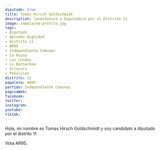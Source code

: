 ```yaml
---
diputado: true
title: Tomas Hirsch Goldschmidt
description: Candidato/a a Diputado/a por el Distrito 11
image: /media/ad-profile.jpg
tags:
- Diputado
- Apruebo Dignidad
- Distrito 11
- AR95
- Independiente Comunes
- La Reina
- Las Condes
- Lo Barnechea
- Vitacura
- Peñalolen
distrito: 11
papeleta: AR95
partido: Independiente Comunes
paginaWeb:
facebook:
twitter:
instagram:
youtube:
tiktok:
---
```

Hola, mi nombre es Tomas Hirsch Goldschmidt y soy candidato a diputado por el distrito 11.

Vota AR95.

